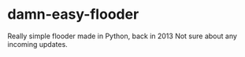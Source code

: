 damn-easy-flooder
=================

Really simple flooder made in Python, back in 2013
Not sure about any incoming updates.
